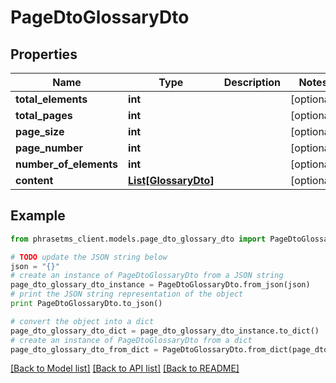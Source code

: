 # PageDtoGlossaryDto

## Properties

| Name                   | Type                                    | Description | Notes      |
| ---------------------- | --------------------------------------- | ----------- | ---------- |
| **total_elements**     | **int**                                 |             | [optional] |
| **total_pages**        | **int**                                 |             | [optional] |
| **page_size**          | **int**                                 |             | [optional] |
| **page_number**        | **int**                                 |             | [optional] |
| **number_of_elements** | **int**                                 |             | [optional] |
| **content**            | [**List[GlossaryDto]**](GlossaryDto.md) |             | [optional] |

## Example

```python
from phrasetms_client.models.page_dto_glossary_dto import PageDtoGlossaryDto

# TODO update the JSON string below
json = "{}"
# create an instance of PageDtoGlossaryDto from a JSON string
page_dto_glossary_dto_instance = PageDtoGlossaryDto.from_json(json)
# print the JSON string representation of the object
print PageDtoGlossaryDto.to_json()

# convert the object into a dict
page_dto_glossary_dto_dict = page_dto_glossary_dto_instance.to_dict()
# create an instance of PageDtoGlossaryDto from a dict
page_dto_glossary_dto_from_dict = PageDtoGlossaryDto.from_dict(page_dto_glossary_dto_dict)
```

[[Back to Model list]](../README.md#documentation-for-models) [[Back to API list]](../README.md#documentation-for-api-endpoints) [[Back to README]](../README.md)
